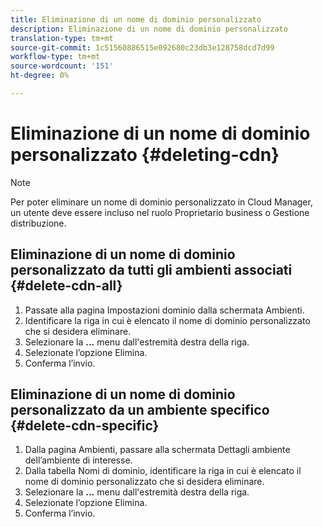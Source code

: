 ```yaml
---
title: Eliminazione di un nome di dominio personalizzato
description: Eliminazione di un nome di dominio personalizzato
translation-type: tm+mt
source-git-commit: 1c51560886515e092680c23db3e128758dcd7d99
workflow-type: tm+mt
source-wordcount: '151'
ht-degree: 0%

---
```



# Eliminazione di un nome di dominio personalizzato {#deleting-cdn}

>[!NOTE]
>Per poter eliminare un nome di dominio personalizzato in Cloud Manager, un utente deve essere incluso nel ruolo Proprietario business o Gestione distribuzione.

## Eliminazione di un nome di dominio personalizzato da tutti gli ambienti associati {#delete-cdn-all}

1. Passate alla pagina Impostazioni dominio dalla schermata Ambienti.
1. Identificare la riga in cui è elencato il nome di dominio personalizzato che si desidera eliminare.
1. Selezionare la **...** menu dall&#39;estremità destra della riga.
1. Selezionate l’opzione Elimina.
1. Conferma l’invio.


## Eliminazione di un nome di dominio personalizzato da un ambiente specifico {#delete-cdn-specific}

1. Dalla pagina Ambienti, passare alla schermata Dettagli ambiente dell’ambiente di interesse.
1. Dalla tabella Nomi di dominio, identificare la riga in cui è elencato il nome di dominio personalizzato che si desidera eliminare.
1. Selezionare la **...** menu dall&#39;estremità destra della riga.
1. Selezionate l’opzione Elimina.
1. Conferma l’invio.
